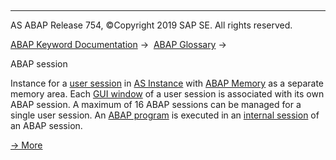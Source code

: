   

* * *

AS ABAP Release 754, ©Copyright 2019 SAP SE. All rights reserved.

[ABAP Keyword Documentation](javascript:call_link\('abenabap.htm'\)) →  [ABAP Glossary](javascript:call_link\('abenabap_glossary.htm'\)) → 

ABAP session

Instance for a [user session](javascript:call_link\('abenuser_session_glosry.htm'\) "Glossary Entry") in [AS Instance](javascript:call_link\('abenapplication_server_glosry.htm'\) "Glossary Entry") with [ABAP Memory](javascript:call_link\('abenabap_memory_glosry.htm'\) "Glossary Entry") as a separate memory area. Each [GUI window](javascript:call_link\('abengui_window_glosry.htm'\) "Glossary Entry") of a user session is associated with its own ABAP session. A maximum of 16 ABAP sessions can be managed for a single user session. An [ABAP program](javascript:call_link\('abenabap_program_glosry.htm'\) "Glossary Entry") is executed in an [internal session](javascript:call_link\('abeninternal_session_glosry.htm'\) "Glossary Entry") of an ABAP session.

[→ More](javascript:call_link\('abenmemory_organization.htm'\))